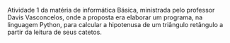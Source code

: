 Atividade 1 da matéria de informática Básica, ministrada pelo professor Davis Vasconcelos, onde a proposta era elaborar um programa, na linguagem Python, para calcular a hipotenusa de um triângulo retângulo a partir da leitura de seus catetos. 

